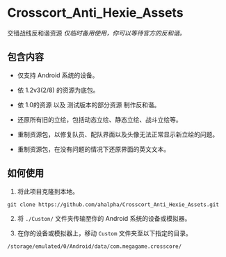 # Crosscort_Anti_Hexie_Assets
交错战线反和谐资源
*仅临时备用使用，你可以等待官方的反和谐。*

## 包含内容
- 仅支持 Android 系统的设备。
- 依 1.2v3(2/8) 的资源为底包。
- 依 1.0的资源 以及 测试版本的部分资源 制作反和谐。

- 还原所有旧的立绘，包括动态立绘、静态立绘、战斗立绘等。
- 重制资源包，以修复队员、配队界面以及头像无法正常显示新立绘的问题。
- 重制资源包，在没有问题的情况下还原界面的英文文本。

## 如何使用

01. 将此项目克隆到本地。
```
git clone https://github.com/ahalpha/Crosscort_Anti_Hexie_Assets.git
```
02. 将 `./Custon/` 文件夹传输至你的 Android 系统的设备或模拟器。

03. 在你的设备或模拟器上，移动 `Custom` 文件夹至以下指定的目录。
```
/storage/emulated/0/Android/data/com.megagame.crosscore/
```
